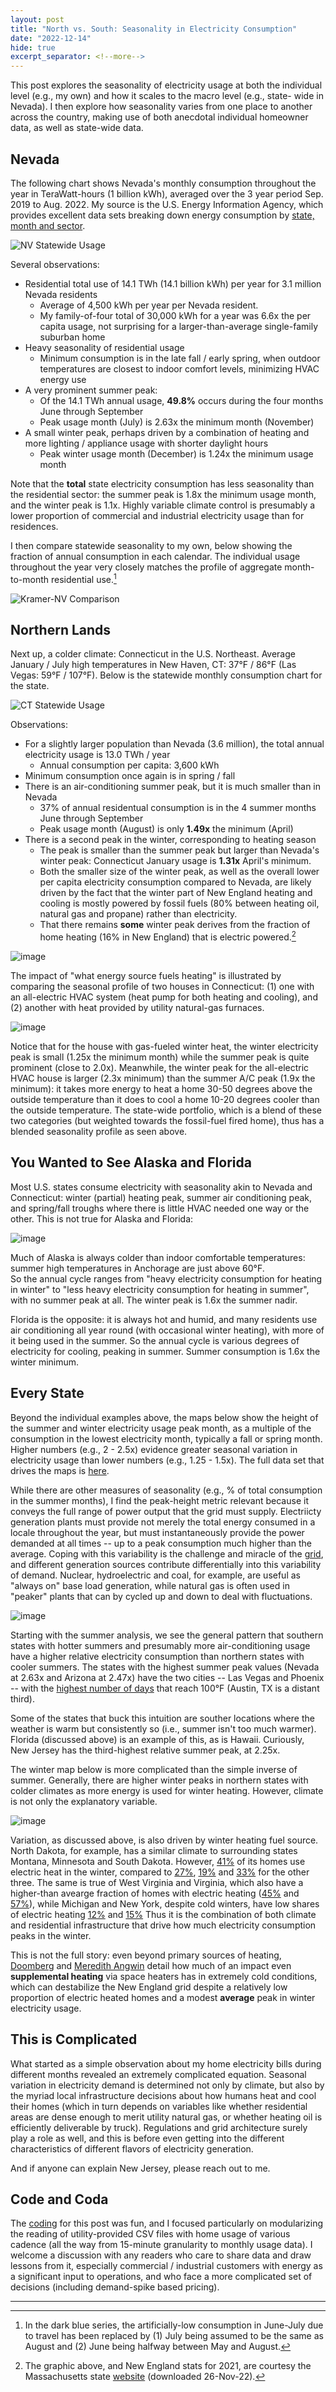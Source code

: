 ```yaml
---
layout: post
title: "North vs. South: Seasonality in Electricity Consumption"
date: "2022-12-14"
hide: true
excerpt_separator: <!--more-->
---
```


This post explores the seasonality of electricity usage at both the individual level (e.g., my own) and how it scales to the  macro level (e.g., state-
wide in Nevada).  I then explore how seasonality varies from one place to another across the country, making use of both anecdotal individual 
homeowner data, as well as state-wide data.  
<!--more-->

## Nevada

The following chart shows Nevada's monthly consumption throughout the year in TeraWatt-hours (1 billion kWh), averaged over the 3 year period 
Sep. 2019 to Aug. 2022.  My source is the U.S. Energy Information Agency, which provides excellent data sets breaking down energy consumption by 
[state, month and sector](https://www.eia.gov/electricity/data.php#sales).

![NV Statewide Usage](/assets/images/post3_NV_statewide.png)

Several observations: 

* Residential total use of 14.1 TWh (14.1 billion kWh) per year for 3.1 million Nevada residents    
  - Average of 4,500 kWh per year per Nevada resident.  
  - My family-of-four total of 30,000 kWh for a year was 6.6x the per capita usage, not surprising for a larger-than-average single-family suburban home
* Heavy seasonality of residential usage
  - Minimum consumption is in the late fall / early spring, when outdoor temperatures are closest to indoor comfort levels, minimizing HVAC energy use
* A very prominent summer peak: 
  - Of the 14.1 TWh annual usage, **49.8%** occurs during the four months June through September
  - Peak usage month (July) is 2.63x the minimum month (November)
* A small winter peak, perhaps driven by a combination of heating and more lighting / appliance usage with shorter daylight hours
  - Peak winter usage month (December) is 1.24x the minimum usage month

Note that the **total** state electricity consumption has less seasonality than the residential sector: the summer peak is 1.8x the minimum usage month, 
and the winter peak is 1.1x.  Highly variable climate control is presumably a lower proportion of commercial and industrial electricity usage than for
residences.

I then compare statewide seasonality to my own, below showing the fraction of annual consumption in each calendar.  The individual usage throughout the 
year very closely matches the profile of aggregate month-to-month residential use.[^1] 

[^1]: In the dark blue series, the artificially-low consumption in June-July due to travel has been replaced by (1) July being assumed to be the same as August and (2) June being halfway between May and August. 

![Kramer-NV Comparison](/assets/images/post3_Kramer_vs_NV.png)

## Northern Lands

Next up, a colder climate: Connecticut in the U.S. Northeast.  Average January / July high temperatures in New Haven, CT: 37&deg;F / 86&deg;F
(Las Vegas: 59&deg;F / 107&deg;F).  Below is the statewide monthly consumption chart for the state.

![CT Statewide Usage](/assets/images/post3_CT_statewide.png)

Observations: 

* For a slightly larger population than Nevada (3.6 million), the total annual electricity usage is 13.0 TWh / year
  - Annual consumption per capita: 3,600 kWh
* Minimum consumption once again is in spring / fall
* There is an air-conditioning summer peak, but it is much smaller than in Nevada
  - 37% of annual residentual consumption is in the 4 summer months June through September
  - Peak usage month (August) is only **1.49x** the minimum (April)
* There is a second peak in the winter, corresponding to heating season
  - The peak is smaller than the summer peak but larger than Nevada's winter peak: Connecticut January usage is **1.31x** April's minimum.  
  - Both the smaller size of the winter peak, as well as the overall lower per capita electricity consumption compared to Nevada, are likely driven by the fact that the winter part of New England heating and cooling is mostly powered by fossil fuels (80% between heating oil, natural gas and propane) rather than electricity. 
  - That there remains **some** winter peak derives from the fraction of home heating (16% in New England) that is electric powered.[^2]

![image](/assets/images/post3_new_england_households_heating_by_fuel_2021_0.png)

[^2]: The graphic above, and New England stats for 2021, are courtesy the Massachusetts state [website](https://www.mass.gov/service-details/how-massachusetts-households-heat-their-homes) (downloaded 26-Nov-22).

The impact of "what energy source fuels heating" is illustrated by comparing the seasonal profile of two houses in Connecticut: 
(1) one with an all-electric HVAC system (heat pump for both heating and cooling), and (2) another with heat provided by utility natural-gas furnaces.

![image](/assets/images/post3_CT_individual_line.png)

Notice that for the house with gas-fueled winter heat, the winter electricity peak is small (1.25x the minimum month) while the summer peak is 
quite prominent (close to 2.0x).  Meanwhile, the winter peak for the all-electric HVAC house is larger (2.3x minimum) than the summer A/C peak 
(1.9x the minimum): it takes more energy to heat a home 30-50 degrees above the outside temperature than it does to cool a home 10-20 degrees cooler
than the outside temperature.  The state-wide portfolio, which is a blend of these two categories (but weighted towards the fossil-fuel fired home), 
thus has a blended seasonality profile as seen above. 

## You Wanted to See Alaska and Florida

Most U.S. states consume electricity with seasonality akin to Nevada and Connecticut: winter (partial) heating peak, summer air conditioning peak, and 
spring/fall troughs where there is little HVAC needed one way or the other.  This is not true for Alaska and Florida: 

![image](/assets/images/post3_FLandAK_line.png)

Much of Alaska is always colder than indoor comfortable temperatures: summer high temperatures in Anchorage are just above 60&deg;F.  
So the annual cycle ranges from "heavy electricity consumption for heating in winter" to "less heavy electricity consumption for heating in summer", 
with no summer peak at all.  The winter peak is 1.6x the summer nadir. 

Florida is the opposite: it is always hot and humid, and many residents use air conditioning all year round (with occasional winter heating), 
with more of it being used in the summer.  So the annual cycle is various degrees of electricity for cooling, peaking in summer.  Summer consumption
is 1.6x the winter minimum.

## Every State

Beyond the individual examples above, the maps below show the height of the summer and winter electricity usage peak month, as a 
multiple of the consumption in the lowest electricity month, typically a fall or spring month.  Higher numbers (e.g., 2 - 2.5x) evidence greater 
seasonal variation in electricity usage than lower numbers (e.g., 1.25 - 1.5x).  The full data set that drives the maps is [here](/assets/csv/post3_map.csv).

While there are other measures of seasonality (e.g., % of total consumption in the summer months), I find the peak-height metric relevant because it
conveys the full range of power output that the grid must supply.  Electriicty generation plants must provide not merely the total energy consumed in 
a locale throughout the year, but must instantaneously provide the power demanded at all times -- up to a peak consumption much higher than the average. 
Coping with this variability is the challenge and miracle of the [grid](https://bam.kalzumeus.com/archive/markets-in-power/), and different generation 
sources contribute differentially into this variability of demand.  Nuclear, hydroelectric and coal, for example, are useful as "always on" base load
generation, while natural gas is often used in "peaker" plants that can by cycled up and down to deal with fluctuations. 

![image](/assets/images/post3_summer_map.png)

Starting with the summer analysis, we see the general pattern that southern states with hotter summers and presumably more air-conditioning usage
have a higher relative electricity consumption than northern states with cooler summers.  The states with the highest summer peak values (Nevada at 2.63x 
and Arizona at 2.47x) have the two cities -- Las Vegas and Phoenix -- with the [highest number of days](https://www.currentresults.com/Weather-Extremes/US/hottest-cities.php) that reach 100&deg;F (Austin, TX is a distant third).   

Some of the states that buck this intuition are souther locations where the weather is warm but consistently so 
(i.e., summer isn't too much warmer).  Florida (discussed above) is an example of this, as is Hawaii.  Curiously, New Jersey has the third-highest relative summer peak, at 2.25x.

The winter map below is more complicated than the simple inverse of summer.  Generally, there are higher winter peaks in northern states with 
colder climates as more energy is used for winter heating.  However, climate is not only the explanatory variable. 

![image](/assets/images/post3_winter_map.png)

Variation, as discussed above, is also driven by winter heating fuel source.  North Dakota, for example, has a similar climate 
to surrounding states Montana, Minnesota and South Dakota.   However, [41%](https://www.eia.gov/state/print.php?sid=ND) of its homes use electric 
heat in the winter, compared to [27%](https://www.eia.gov/state/print.php?sid=MT), [19%](https://www.eia.gov/state/print.php?sid=MN) and 
[33%](https://www.eia.gov/state/print.php?sid=SD) for the other three.  The same is true of West Virginia and Virginia, which also have a higher-than 
avearge fraction of homes with electric heating ([45%](https://www.eia.gov/state/print.php?sid=WV) and [57%](https://www.eia.gov/state/print.php?sid=VA)), 
while Michigan and New York, despite cold winters, have low shares of electric heating [12%](https://www.eia.gov/state/print.php?sid=MI) and [15%](https://www.eia.gov/state/print.php?sid=NY)
Thus it is the combination of both climate and residential infrastructure that drive how much electricity consumption peaks in the winter. 

This is not the full story: even beyond primary sources of heating, [Doomberg](https://doomberg.substack.com/p/new-england-is-an-energy-crisis-waiting) 
and [Meredith Angwin](https://meredithangwin.com/books/) detail how much of an impact even **supplemental heating** via space heaters has in extremely 
cold conditions, which can destabilize the New England grid despite a relatively low proportion of electric heated homes and a modest **average** peak 
in winter electricity usage. 

## This is Complicated

What started as a simple observation about my home electricity bills during different months revealed an extremely complicated equation.  Seasonal 
variation in electricity demand is determined not only by climate, but also by the myriad local infrastructure  decisions about how humans 
heat and cool their homes (which in turn depends on variables like whether residential areas are dense enough to merit utility natural gas, 
or whether heating oil is efficiently deliverable by truck).  Regulations and grid architecture surely play a role as well, and this is before 
even getting into the different characteristics of different flavors of electricity generation. 

And if anyone can explain New Jersey, please reach out to me. 

## Code and Coda

The [coding](www.github.com/jgkramer/hummingbird) for this post was fun, and I focused particularly on modularizing the reading of 
utility-provided CSV files with home usage of various cadence (all the way from 15-minute granularity to monthly usage data).  I welcome a discussion 
with any readers who care to share data and draw lessons from it, especially commercial / industrial customers with energy as a significant input to 
operations, and who face a more complicated set of decisions (including demand-spike based pricing). 

___
